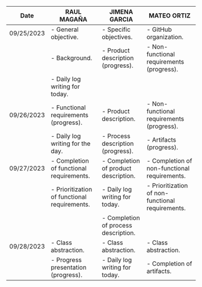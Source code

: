 | Date       | RAUL MAGAÑA                        | JIMENA GARCIA                  | MATEO ORTIZ                        |
|------------|-----------------------------------|-------------------------------|-----------------------------------|
| 09/25/2023 | - General objective.              | - Specific objectives.        |- GitHub organization.  |
|            | - Background.                     | - Product description (progress).    | - Non-functional requirements (progress). |
|            | - Daily log writing for today.    |                               |                                   |
| 09/26/2023 | - Functional requirements (progress). | - Product description.     | - Non-functional requirements (progress).   |
|            | - Daily log writing for the day.  | - Process description (progress). | - Artifacts (progress).             |
| 09/27/2023 | - Completion of functional requirements. | - Completion of product description. |  - Completion of non-functional requirements. |
|            | - Prioritization of functional requirements. |  - Daily log writing for today.                       | - Prioritization of non-functional requirements.     |
|            |                                   |  - Completion of process description.|  |
| 09/28/2023 | - Class abstraction.               | - Class abstraction.           | - Class abstraction.                  |
|            | - Progress presentation (progress). | - Daily log writing for today. | - Completion of artifacts.           |
